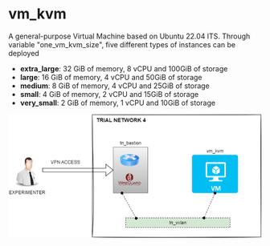 # vm_kvm

A general-purpose Virtual Machine based on Ubuntu 22.04 lTS.
Through variable "one_vm_kvm_size", five different types of instances can be deployed
- **extra_large**: 32 GiB of memory, 8 vCPU and 100GiB of storage
- **large**: 16 GiB of memory, 4 vCPU and 50GiB of storage
- **medium**: 8 GiB of memory, 4 vCPU and 25GiB of storage
- **small**: 4 GiB of memory, 2 vCPU and 15GiB of storage
- **very_small**: 2 GiB of memory, 1 vCPU and 10GiB of storage

![vm_kvm](img/vm_kvm.png)